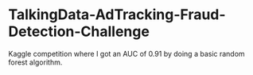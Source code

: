# TalkingData-AdTracking-Fraud-Detection-Challenge
Kaggle competition where I got an AUC of 0.91 by doing a basic random forest algorithm. 
